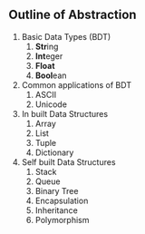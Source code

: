 ## Outline of Abstraction
1. Basic Data Types (BDT)
    1. **Str**ing
    2. **Int**eger
    3. **Float**
    4. **Bool**ean
2. Common applications of BDT
    1. ASCII
    2. Unicode
3. In built Data Structures 
    1. Array
    2. List
    3. Tuple
    4. Dictionary
4. Self built Data Structures 
    1. Stack
    2. Queue
    3. Binary Tree
    4. Encapsulation
    5. Inheritance
    6. Polymorphism
